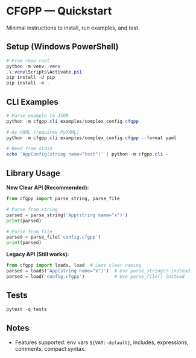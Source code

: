 # CFGPP — Quickstart

Minimal instructions to install, run examples, and test.

## Setup (Windows PowerShell)
```powershell
# From repo root
python -m venv .venv
.\.venv\Scripts\Activate.ps1
pip install -U pip
pip install -e .
```

## CLI Examples
```powershell
# Parse example to JSON
python -m cfgpp.cli examples/complex_config.cfgpp

# As YAML (requires PyYAML)
python -m cfgpp.cli examples/complex_config.cfgpp --format yaml

# Read from stdin
echo 'AppConfig(string name="test")' | python -m cfgpp.cli -
```

## Library Usage

**New Clear API (Recommended):**
```python
from cfgpp import parse_string, parse_file

# Parse from string
parsed = parse_string('App(string name="x")')
print(parsed)

# Parse from file
parsed = parse_file('config.cfgpp')
print(parsed)
```

**Legacy API (Still works):**
```python
from cfgpp import loads, load  # Less clear naming
parsed = loads('App(string name="x")')  # Use parse_string() instead
parsed = load('config.cfgpp')           # Use parse_file() instead
```

## Tests
```powershell
pytest -q tests
```

## Notes
- Features supported: env vars `${VAR:-default}`, includes, expressions, comments, compact syntax.
